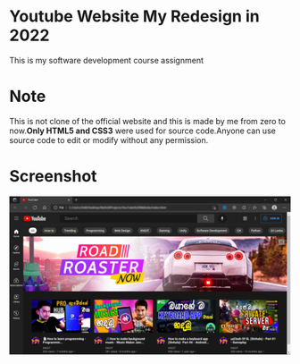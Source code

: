 # Youtube Website My Redesign in 2022
This is my software development course assignment

# Note
This is not clone of the official website and this is made by me from zero to now.<b>Only HTML5 and CSS3</b> were used for source code.Anyone can use source code to edit or modify without any permission.

# Screenshot
<img src="https://github.com/knoit-sky/Youtube-My-Redesign/blob/main/Screenshot%20(7).png">
